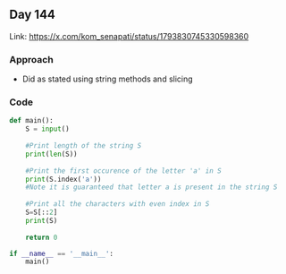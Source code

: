 ## Day 144

Link: https://x.com/kom_senapati/status/1793830745330598360

### Approach

- Did as stated using string methods and slicing

### Code

```py
def main():
    S = input()
    
    #Print length of the string S
    print(len(S))
    
    #Print the first occurence of the letter 'a' in S
    print(S.index('a'))
    #Note it is guaranteed that letter a is present in the string S
    
    #Print all the characters with even index in S
    S=S[::2]
    print(S)
    
    return 0

if __name__ == '__main__':
    main()
```
